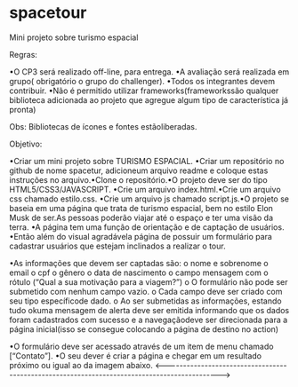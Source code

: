 # spacetour
Mini projeto sobre turismo espacial

Regras:


•O CP3 será realizado off-line, para entrega.
•A avaliação será realizada em grupo( obrigatório o grupo do challenger).
•Todos os integrantes devem contribuir.
•Não é permitido utilizar frameworks(frameworkssão qualquer biblioteca adicionada ao projeto que agregue algum tipo de característica já pronta)

Obs: Bibliotecas de ícones e fontes estãoliberadas.

Objetivo: 

•Criar um mini projeto sobre TURISMO ESPACIAL.
•Criar um repositório no github de nome spacetur, adicioneum arquivo readme e coloque estas instruções no arquivo.•Clone o repositório.•O projeto deve ser do tipo HTML5/CSS3/JAVASCRIPT.
•Crie um arquivo index.html.•Crie um arquivo css chamado estilo.css.
•Crie um arquivo js chamado script.js.•O projeto se baseia em uma página que trata de turismo espacial, bem no estilo Elon Musk de ser.As pessoas poderão viajar até o espaço e ter uma visão da terra.
•A página tem uma função de orientação e de captação de usuários.
•Então além do visual agradávela página de possuir um formulário para cadastrar usuários que estejam inclinados a realizar o tour.

•As informações que devem ser captadas são:
o nome e sobrenome
o email
o cpf
o gênero
o data de nascimento
o campo mensagem com o rótulo (“Qual a sua motivação para a viagem?”)
o O formulário não pode ser submetido com nenhum campo vazio.
o Cada campo deve ser criado com seu tipo específicode dado.
o Ao ser submetidas as informações, estando tudo okuma mensagem de alerta deve ser emitida informando que os dados foram cadastrados com sucesso e a navegaçãodeve ser direcionada para a página inicial(isso se consegue colocando a página de destino no action)

•O formulário deve ser acessado através de um item de menu chamado [“Contato”].
•O seu dever é criar a página e chegar em um resultado próximo ou igual ao da imagem abaixo.
<--------------------------------------------------------------------------------------------->
